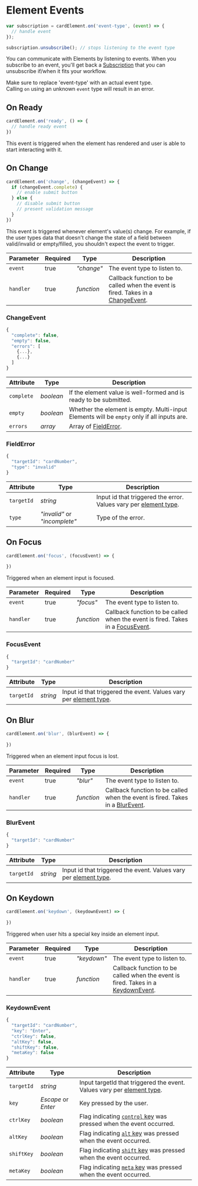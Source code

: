 # Element Events

```jsx
var subscription = cardElement.on('event-type', (event) => {
  // handle event  
});

subscription.unsubscribe(); // stops listening to the event type
```

You can communicate with Elements by listening to events. When you subscribe to an event, you'll get back a <a href="https://rxjs.dev/guide/subscription" target="_blank">Subscription</a> that you can unsubscribe if/when it fits your workflow.

<aside class="notice">
  <span>Make sure to replace 'event-type' with an actual event type.</span>
</aside>

<aside class="warning">
  <span>Calling <code>on</code> using an unknown <code>event</code> type will result in an error.</span>
</aside>

## On Ready

```jsx
cardElement.on('ready', () => {
  // handle ready event 
})
```

This event is triggered when the element has rendered and user is able to start interacting with it.

## On Change

```jsx
cardElement.on('change', (changeEvent) => {
  if (changeEvent.complete) {
    // enable submit button  
  } else {
    // disable submit button
    // present validation message
  }
})
```

This event is triggered whenever element's value(s) change. For example, if the user types data that doesn't change the state of a field between valid/invalid or empty/filled, you shouldn't expect the event to trigger.

Parameter | Required | Type       | Description
--------- | -------- | ---------- | -----------
`event`   | true     | *"change"* | The event type to listen to.
`handler` | true     | *function* | Callback function to be called when the event is fired. Takes in a [ChangeEvent](#changeevent).

### ChangeEvent

```jsx
{
  "complete": false,
  "empty": false,
  "errors": [
    {...},
    {...}
  ]
}
```

Attribute  | Type       | Description
---------- | ---------- | -----------
`complete` | *boolean*  | If the element value is well-formed and is ready to be submitted.
`empty`    | *boolean*  | Whether the element is empty. Multi-input Elements will be `empty` only if all inputs are.
`errors`   | *array*    | Array of [FieldError](#fielderror).

### FieldError

```jsx
{
  "targetId": "cardNumber",
  "type": "invalid"
}
```

Attribute  | Type       | Description
---------- | ---------- | -----------
`targetId` | *string*                        | Input id that triggered the error. Values vary per [element type](#element-types).
`type`     | *"invalid"* or *"incomplete"*   | Type of the error.

## On Focus

```jsx
cardElement.on('focus', (focusEvent) => {
  
})
```

Triggered when an element input is focused.

Parameter | Required | Type       | Description
--------- | -------- | ---------- | -----------
`event`   | true     | *"focus"* | The event type to listen to.
`handler` | true     | *function* | Callback function to be called when the event is fired. Takes in a [FocusEvent](#focusevent).

### FocusEvent

```jsx
{
  "targetId": "cardNumber"  
}
```

Attribute  | Type       | Description
---------- | ---------- | -----------
`targetId`       | *string*   | Input id that triggered the event. Values vary per [element type](#element-types).

## On Blur

```jsx
cardElement.on('blur', (blurEvent) => {
  
})
```

Triggered when an element input focus is lost.

Parameter | Required | Type       | Description
--------- | -------- | ---------- | -----------
`event`   | true     | *"blur"* | The event type to listen to.
`handler` | true     | *function* | Callback function to be called when the event is fired. Takes in a [BlurEvent](#blurevent).

### BlurEvent

```jsx
{
  "targetId": "cardNumber"  
}
```

Attribute  | Type       | Description
---------- | ---------- | -----------
`targetId`       | *string*   | Input id that triggered the event. Values vary per [element type](#element-types).

## On Keydown

```jsx
cardElement.on('keydown', (keydownEvent) => {
  
})
```

Triggered when user hits a special key inside an element input.

Parameter | Required | Type       | Description
--------- | -------- | ---------- | -----------
`event`   | true     | *"keydown"* | The event type to listen to.
`handler` | true     | *function* | Callback function to be called when the event is fired. Takes in a [KeydownEvent](#keydownevent).

### KeydownEvent

```jsx
{
  "targetId": "cardNumber",
  "key": "Enter",
  "ctrlKey": false,
  "altKey": false,
  "shiftKey": false,
  "metaKey": false
}
```

Attribute  | Type                  | Description
---------- | ----------            | -----------
`targetId` | *string*              | Input targetId that triggered the event. Values vary per [element type](#element-types).
`key`      | *Escape* or *Enter*   | Key pressed by the user.
`ctrlKey`  | *boolean*             | Flag indicating <a href="https://developer.mozilla.org/en-US/docs/Web/API/KeyboardEvent/ctrlKey" target="_blank">`control` key</a> was pressed when the event occurred.
`altKey`   | *boolean*             | Flag indicating <a href="https://developer.mozilla.org/en-US/docs/Web/API/KeyboardEvent/altKey" target="_blank">`alt` key</a> was pressed when the event occurred.
`shiftKey` | *boolean*             | Flag indicating <a href="https://developer.mozilla.org/en-US/docs/Web/API/KeyboardEvent/shiftKey" target="_blank">`shift` key</a> was pressed when the event occurred.
`metaKey`  | *boolean*             | Flag indicating <a href="https://developer.mozilla.org/en-US/docs/Web/API/KeyboardEvent/metaKey" target="_blank">`meta` key</a> was pressed when the event occurred.
